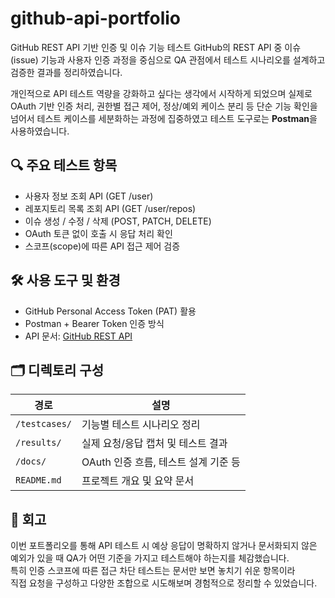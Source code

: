 # github-api-portfolio
GitHub REST API 기반 인증 및 이슈 기능 테스트
GitHub의 REST API 중 이슈(issue) 기능과 사용자 인증 과정을 중심으로
QA 관점에서 테스트 시나리오를 설계하고 검증한 결과를 정리하였습니다.

개인적으로 API 테스트 역량을 강화하고 싶다는 생각에서 시작하게 되었으며
실제로 OAuth 기반 인증 처리, 권한별 접근 제어, 정상/예외 케이스 분리 등 단순 기능 확인을 넘어서 테스트 케이스를 세분화하는 과정에 집중하였고 테스트 도구로는 **Postman**을 사용하였습니다.

## 🔍 주요 테스트 항목
- 사용자 정보 조회 API (GET /user)
- 레포지토리 목록 조회 API (GET /user/repos)
- 이슈 생성 / 수정 / 삭제 (POST, PATCH, DELETE)
- OAuth 토큰 없이 호출 시 응답 처리 확인
- 스코프(scope)에 따른 API 접근 제어 검증


## 🛠 사용 도구 및 환경
- GitHub Personal Access Token (PAT) 활용
- Postman + Bearer Token 인증 방식
- API 문서: [GitHub REST API](https://docs.github.com/en/rest)


## 🗂 디렉토리 구성

| 경로 | 설명 |
|------|------|
| `/testcases/` | 기능별 테스트 시나리오 정리 |
| `/results/` | 실제 요청/응답 캡처 및 테스트 결과 |
| `/docs/` | OAuth 인증 흐름, 테스트 설계 기준 등 |
| `README.md` | 프로젝트 개요 및 요약 문서 |


## 🧩 회고
이번 포트폴리오를 통해 API 테스트 시 예상 응답이 명확하지 않거나
문서화되지 않은 예외가 있을 때 QA가 어떤 기준을 가지고 테스트해야 하는지를 체감했습니다.  
특히 인증 스코프에 따른 접근 차단 테스트는 문서만 보면 놓치기 쉬운 항목이라  
직접 요청을 구성하고 다양한 조합으로 시도해보며 경험적으로 정리할 수 있었습니다.
